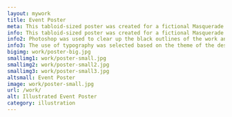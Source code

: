 ```yaml
---
layout: mywork
title: Event Poster
meta: This tabloid-sized poster was created for a fictional Masquerade Ball event using Adobe Photoshop and Illustrator.
info: This tabloid-sized poster was created for a fictional Masquerade Ball event using Adobe Photoshop and Illustrator to execute the illustration. The colours were limited because I wanted this poster to be really stylish.
info2: Photoshop was used to clear up the black outlines of the work and imported into Illustrator to complete the work. I used Kuler to design my colour scheme and applied it to the imagery in Illustrator.
info3: The use of typography was selected based on the theme of the design to complement the illustration.
bigimg: work/poster-big.jpg
smallimg1: work/poster-small.jpg
smallimg2: work/poster-small2.jpg
smallimg3: work/poster-small3.jpg
altsmall: Event Poster
image: work/poster-small.jpg
url: /work/
alt: Illustrated Event Poster
category: illustration
---
```

